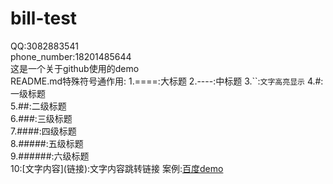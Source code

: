 bill-test
==== 
QQ:3082883541  
phone_number:18201485644  
这是一个关于github使用的demo  
README.md特殊符号通作用: 
1.====:大标题 
2.----:中标题 
3.\`\`:`文字高亮显示` 
4.#:一级标题   
5.##:二级标题   
6.###:三级标题  
7.####:四级标题  
8.#####:五级标题  
9.######:六级标题  
10:\[文字内容\]\(链接\):文字内容跳转链接
    案例:[百度demo](www.baidu.com) 


